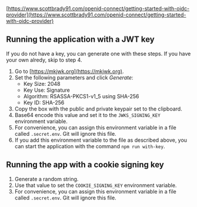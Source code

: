[https://www.scottbrady91.com/openid-connect/getting-started-with-oidc-provider](https://www.scottbrady91.com/openid-connect/getting-started-with-oidc-provider)

## Running the application with a JWT key

If you do not have a key, you can generate one with these steps. If you have your own alredy,
skip to step 4.

1. Go to [https://mkjwk.org](https://mkjwk.org).
2. Set the following parameters and click *Generate*:
   - Key Size: 2048
   - Key Use: Signature
   - Algorithm: RSASSA-PKCS1-v1_5 using SHA-256
   - Key ID: SHA-256
3. Copy the box with the public and private keypair set to the clipboard.
4. Base64 encode this value and set it to the `JWKS_SIGNING_KEY` environment variable.
5. For convenience, you can assign this environment variable in a file called `.secret.env`. Git
   will ignore this file.
6. If you add this environment variable to the file as described above, you can start the application
   with the command `npm run with-key`.

## Running the app with a cookie signing key

1. Generate a random string.
2. Use that value to set the `COOKIE_SIGNING_KEY` environment variable.
3. For convenience, you can assign this environment variable in a file called `.secret.env`. Git
   will ignore this file.